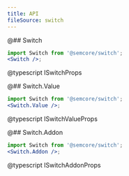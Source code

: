 ```yaml
---
title: API
fileSource: switch
---
```


@## Switch

```jsx
import Switch from '@semcore/switch';
<Switch />;
```

@typescript ISwitchProps

@## Switch.Value

```jsx
import Switch from '@semcore/switch';
<Switch.Value />;
```

@typescript ISwitchValueProps

@## Switch.Addon

```jsx
import Switch from '@semcore/switch';
<Switch.Addon />;
```

@typescript ISwitchAddonProps
